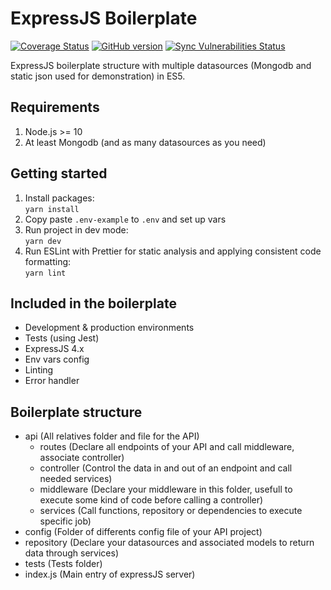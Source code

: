 # ExpressJS Boilerplate

[![Coverage Status](https://coveralls.io/repos/github/syskin/expressjs-boilerplate/badge.svg?branch=master)](https://coveralls.io/github/syskin/expressjs-boilerplate?branch=master)
[![GitHub version](https://img.shields.io/badge/version-v1.0.0-blue.svg)](https://github.com/syskin/expressjs-boilerplate)
[![Sync Vulnerabilities Status](https://app.snyk.io/test/github/syskin/expressjs-boilerplate/badge.svg)](https://snyk.io/test/github/syskin/expressjs-boilerplate)

ExpressJS boilerplate structure with multiple datasources (Mongodb and static json used for demonstration) in ES5.

## Requirements
1. Node.js >= 10
2. At least Mongodb (and as many datasources as you need)

## Getting started
1. Install packages:   
`yarn install`
2. Copy paste `.env-example` to `.env` and set up vars
3. Run project in dev mode:   
`yarn dev`
4. Run ESLint with Prettier for static analysis and applying consistent code formatting:   
`yarn lint`

## Included in the boilerplate
- Development & production environments
- Tests (using Jest)
- ExpressJS 4.x
- Env vars config
- Linting
- Error handler

## Boilerplate structure

- api (All relatives folder and file for the API)
  - routes (Declare all endpoints of your API and call middleware, associate controller)
  - controller (Control the data in and out of an endpoint and call needed services)
  - middleware (Declare your middleware in this folder, usefull to execute some kind of code before calling a controller)
  - services (Call functions, repository or dependencies to execute specific job)
- config (Folder of differents config file of your API project)
- repository (Declare your datasources and associated models to return data through services)
- tests (Tests folder)
- index.js (Main entry of expressJS server)
